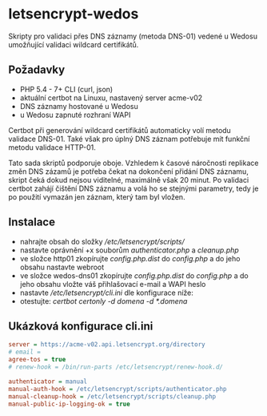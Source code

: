 # letsencrypt-wedos
Skripty pro validaci přes DNS záznamy (metoda DNS-01) vedené u Wedosu umožňující validaci wildcard certifikátů.

## Požadavky
* PHP 5.4 - 7+ CLI (curl, json)
* aktuální certbot na Linuxu, nastavený server acme-v02
* DNS záznamy hostované u Wedosu
* u Wedosu zapnuté rozhraní WAPI

Certbot při generování wildcard certifikátů automaticky volí metodu validace DNS-01. Také však pro úplný DNS záznam potřebuje mít funkční metodu validace HTTP-01.

Tato sada skriptů podporuje oboje. Vzhledem k časové náročnosti replikace změn DNS zázamů je potřeba čekat na dokončení přidání DNS záznamu, skript čeká dokud nejsou viditelné, maximálně však 20 minut. Po validaci certbot zahájí čištění DNS záznamu a volá ho se stejnými parametry, tedy je po použití vymazán jen záznam, který tam byl vložen.


## Instalace
* nahrajte obsah do složky _/etc/letsencrypt/scripts/_
* nastavte oprávnění +x souborům _authenticator.php_ a _cleanup.php_
* ve složce http01 zkopírujte _config.php.dist_ do _config.php_ a do jeho obsahu nastavte webroot
* ve složce wedos-dns01 zkopírujte _config.php.dist_ do _config.php_ a do jeho obsahu vložte váš přihlašovací e-mail a WAPI heslo
* nastavte _/etc/letsencrypt/cli.ini_ dle konfigurace níže:
* otestujte: _certbot certonly -d domena -d *.domena_

## Ukázková konfigurace cli.ini
```ini
server = https://acme-v02.api.letsencrypt.org/directory
# email = 
agree-tos = true
# renew-hook = /bin/run-parts /etc/letsencrypt/renew-hook.d/

authenticator = manual
manual-auth-hook = /etc/letsencrypt/scripts/authenticator.php
manual-cleanup-hook = /etc/letsencrypt/scripts/cleanup.php
manual-public-ip-logging-ok = true
```
